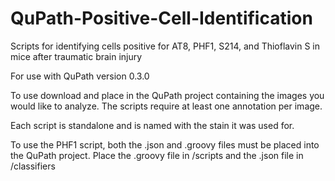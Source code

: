# QuPath-Positive-Cell-Identification
Scripts for identifying cells positive for AT8, PHF1, S214, and Thioflavin S in mice after traumatic brain injury

For use with QuPath version 0.3.0

To use download and place in the QuPath project containing the images you would like to analyze. The scripts require at least one annotation per image. 

Each script is standalone and is named with the stain it was used for. 

To use the PHF1 script, both the .json and .groovy files must be placed into the QuPath project. Place the .groovy file in /scripts and the .json file in /classifiers

